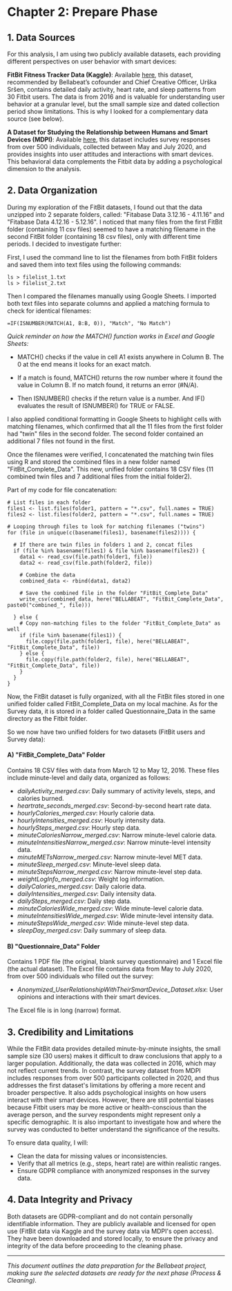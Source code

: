 # Chapter 2: Prepare Phase

## 1. Data Sources

For this analysis, I am using two publicly available datasets, each providing different perspectives on user behavior with smart devices:

**FitBit Fitness Tracker Data (Kaggle)**: Available [here](https://www.kaggle.com/datasets/arashnic/fitbit), this dataset, recommended by Bellabeat’s cofounder and Chief Creative Officer, Urška Sršen, contains detailed daily activity, heart rate, and sleep patterns from 30 Fitbit users. The data is from 2016 and is valuable for understanding user behavior at a granular level, but the small sample size and dated collection period show limitations. This is why I looked for a complementary data source (see below).

**A Dataset for Studying the Relationship between Humans and Smart Devices (MDPI)**: Available [here](https://www.mdpi.com/2306-5729/9/4/56), this dataset includes survey responses from over 500 individuals, collected between May and July 2020, and provides insights into user attitudes and interactions with smart devices. This behavioral data complements the Fitbit data by adding a psychological dimension to the analysis.


## 2. Data Organization

During my exploration of the FitBit datasets, I found out that the data unzipped into 2 separate folders, called:
"Fitabase Data 3.12.16 - 4.11.16" 
and 
"Fitabase Data 4.12.16 - 5.12.16".
I noticed that many files from the first FitBit folder (containing 11 csv files) seemed to have a matching filename in the second FitBit folder (containing 18 csv files), only with different time periods. I decided to investigate further:

First, I used the command line to list the filenames from both FitBit folders and saved them into text files using the following commands:

```{}
ls > filelist_1.txt
ls > filelist_2.txt
```

Then I compared the filenames manually using Google Sheets. I imported both text files into separate columns and applied a matching formula to check for identical filenames:

```{}
=IF(ISNUMBER(MATCH(A1, B:B, 0)), "Match", "No Match")
```

*Quick reminder on how the MATCH() function works in Excel and Google Sheets:*

* MATCH() checks if the value in cell A1 exists anywhere in Column B. The 0 at the end means it looks for an exact match.

* If a match is found, MATCH() returns the row number where it found the value in Column B. If no match found, it returns an error (#N/A).

* Then ISNUMBER() checks if the return value is a number. And IF() evaluates the result of ISNUMBER() for TRUE or FALSE.

I also applied conditional formatting in Google Sheets to highlight cells with matching filenames, which confirmed that all the 11 files from the first folder had "twin" files in the second folder. The second folder contained an additional 7 files not found in the first.

Once the filenames were verified, I concatenated the matching twin files using R and stored the combined files in a new folder named "FitBit_Complete_Data". This new, unified folder contains 18 CSV files (11 combined twin files and 7 additional files from the initial folder2). 

Part of my code for file concatenation:

```{}
# List files in each folder
files1 <- list.files(folder1, pattern = "*.csv", full.names = TRUE)
files2 <- list.files(folder2, pattern = "*.csv", full.names = TRUE)

# Looping through files to look for matching filenames ("twins")
for (file in unique(c(basename(files1), basename(files2)))) {
 
  # If there are twin files in folders 1 and 2, concat files
  if (file %in% basename(files1) & file %in% basename(files2)) {
    data1 <- read_csv(file.path(folder1, file))
    data2 <- read_csv(file.path(folder2, file))
   
    # Combine the data
    combined_data <- rbind(data1, data2)
   
    # Save the combined file in the folder "FitBit_Complete_Data"
    write_csv(combined_data, here("BELLABEAT", "FitBit_Complete_Data", paste0("combined_", file)))
   
  } else {
    # Copy non-matching files to the folder "FitBit_Complete_Data" as well
    if (file %in% basename(files1)) {
      file.copy(file.path(folder1, file), here("BELLABEAT", "FitBit_Complete_Data", file))
    } else {
      file.copy(file.path(folder2, file), here("BELLABEAT", "FitBit_Complete_Data", file))
    }
  }
}

```
    
Now, the FitBit dataset is fully organized, with all the FitBit files stored in one unified folder called FitBit_Complete_Data on my local machine.
As for the Survey data, it is stored in a folder called Questionnaire_Data in the same directory as the Fitbit folder.

So we now have two unified folders for two datasets (FitBit users and Survey data):

#### A) "FitBit_Complete_Data" Folder

Contains 18 CSV files with data from March 12 to May 12, 2016. These files include minute-level and daily data, organized as follows:

* *dailyActivity_merged.csv*: Daily summary of activity levels, steps, and calories burned.
* *heartrate_seconds_merged.csv*: Second-by-second heart rate data.
* *hourlyCalories_merged.csv*: Hourly calorie data.
* *hourlyIntensities_merged.csv*: Hourly intensity data.
* *hourlySteps_merged.csv*: Hourly step data.
* *minuteCaloriesNarrow_merged.csv*: Narrow minute-level calorie data.
* *minuteIntensitiesNarrow_merged.csv*: Narrow minute-level intensity data.
* *minuteMETsNarrow_merged.csv*: Narrow minute-level MET data.
* *minuteSleep_merged.csv*: Minute-level sleep data.
* *minuteStepsNarrow_merged.csv*: Narrow minute-level step data.
* *weightLogInfo_merged.csv*: Weight log information.
* *dailyCalories_merged.csv*: Daily calorie data.
* *dailyIntensities_merged.csv*: Daily intensity data.
* *dailySteps_merged.csv*: Daily step data.
* *minuteCaloriesWide_merged.csv*: Wide minute-level calorie data.
* *minuteIntensitiesWide_merged.csv*: Wide minute-level intensity data.
* *minuteStepsWide_merged.csv*: Wide minute-level step data.
* *sleepDay_merged.csv*: Daily summary of sleep data.


#### B) "Questionnaire_Data" Folder

Contains 1 PDF file (the original, blank survey questionnaire) and 1 Excel file (the actual dataset). 
The Excel file contains data from May to July 2020, from over 500 individuals who filled out the survey:

* *Anonymized_UserRelationshipWithTheirSmartDevice_Dataset.xlsx*: User opinions and interactions with their smart devices.

The Excel file is in long (narrow) format.


## 3. Credibility and Limitations

While the FitBit data provides detailed minute-by-minute insights, the small sample size (30 users) makes it difficult to draw conclusions that apply to a larger population. Additionally, the data was collected in 2016, which may not reflect current trends.
In contrast, the survey dataset from MDPI includes responses from over 500 participants collected in 2020, and thus addresses the first dataset's limitations by offering a more recent and broader perspective. It also adds psychological insights on how users interact with their smart devices.
However, there are still potential biases because Fitbit users may be more active or health-conscious than the average person, and the survey respondents might represent only a specific demographic. It is also important to investigate how and where the survey was conducted to better understand the significance of the results.

To ensure data quality, I will:
- Clean the data for missing values or inconsistencies.
- Verify that all metrics (e.g., steps, heart rate) are within realistic ranges.
- Ensure GDPR compliance with anonymized responses in the survey data.

## 4. Data Integrity and Privacy

Both datasets are GDPR-compliant and do not contain personally identifiable information. They are publicly available and licensed for open use (FitBit data via Kaggle and the survey data via MDPI's open access). They have been downloaded and stored locally, to ensure the privacy and integrity of the data before proceeding to the cleaning phase.

---

*This document outlines the data preparation for the Bellabeat project, making sure the selected datasets are ready for the next phase (Process & Cleaning).*

